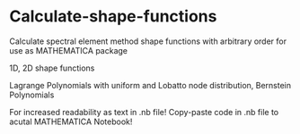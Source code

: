 # Calculate-shape-functions
Calculate spectral element method shape functions with arbitrary order for use as MATHEMATICA package

1D, 2D shape functions

Lagrange Polynomials with uniform and Lobatto node distribution, Bernstein Polynomials

For increased readability as text in .nb file! Copy-paste code in .nb file to acutal MATHEMATICA Notebook!
